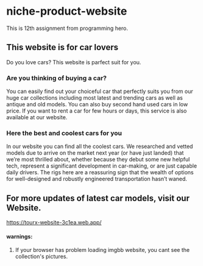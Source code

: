 # niche-product-website
This is 12th assignment from programming hero.

## This website is for car lovers 
Do you love cars? This website is parfect suit for you.

### Are you thinking of buying a car?
You can easily find out your choiceful car that perfectly suits you from our huge car collections including most latest and trending cars as well as antique and old models. You can also buy second hand used cars in low price. If you want to rent a car for few hours or days, this service is also available at our website.

### Here the best and coolest cars for you
In our website you can find all the coolest cars. We researched and vetted models due to arrive on the market next year (or have just landed) that we’re most thrilled about, whether because they debut some new helpful tech, represent a significant development in car-making, or are just capable daily drivers. The rigs here are a reassuring sign that the wealth of options for well-designed and robustly engineered transportation hasn’t waned. 

## For more updates of latest car models, visit our Website.
https://tourx-website-3c1ea.web.app/

#### warnings:
1. If your browser has problem loading imgbb website, you cant see the collection's pictures.